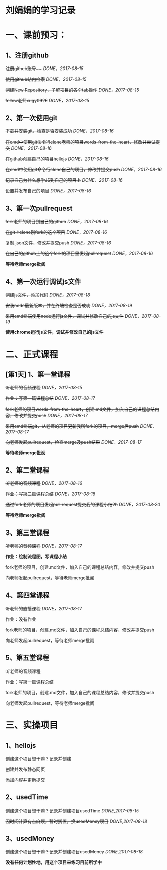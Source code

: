 # 刘娟娟的学习记录

# 一、课前预习：

## 1、注册github

~~注册github账号~~~~ _DONE，2017-08-15_

~~使用github站内检索~~ _DONE，2017-08-15_

~~创建New Repository，了解项目的各个tab操作~~ _DONE，2017-08-15_

~~follow老师xugy0926~~ _DONE，2017-08-15_

## 2、第一次使用git

~~下载并安装git，检查是否安装成功~~ _DONE，2017-08-16_

~~在cmd中使用git命令行clone老师的项目words-from-the-heart，修改并尝试提交~~ _DONE，2017-08-16_

~~在github创建自己的项目hellojs~~ _DONE，2017-08-16_

~~在cmd中使用git命令行clone自己的项目，修改并提交push~~ _DONE，2017-08-16_

~~记录自己为什么想学JS到自己的项目上~~ _DONE，2017-08-16_

~~设置并发布自己的项目~~ _DONE，2017-08-16_

## 3、第一次pullrequest

~~fork老师的项目到自己的github~~ _DONE，2017-08-16_

~~在git上clone刚fork的这个项目~~ _DONE，2017-08-16_

~~复制.json文件，修改并提交push~~ _DONE，2017-08-16_

~~在自己的github上的这个fork的项目里发起pullrequest~~ _DONE，2017-08-16_

**等待老师merge批阅**

## 4、第一次运行调试js文件

~~创建js文件，添加代码~~ _DONE，2017-08-18_

~~安装node最新版本，并在终端检查是否成功~~ _DONE，2017-08-19_

~~采用cmd终端使用node运行js文件，调试并修改自己的js文件~~ _DONE，2017-08-19_

**使用chrome运行js文件，调试并修改自己的js文件**

# 二、正式课程

## [第1天] 1、第一堂课程

~~听老师的音频课程~~ _DONE，2017-08-15_

~~作业：写第一篇课程总结~~ _DONE，2017-08-17_

~~fork老师的项目words-from-the-heart，创建.md文件，加入自己的课程总结内容，修改并提交push~~ _DONE，2017-08-17_

~~采用cmd终端git，从老师的项目更新我所fork的项目，merge后push~~ _DONE，2017-08-17_

~~向老师发起pullrequest，检查merge及push结果~~ _DONE，2017-08-17_

**等待老师merge批阅**

## 2、第二堂课程

~~听老师的音频课程~~ _DONE，2017-08-16_

~~作业：写第二篇课程总结~~ _DONE，2017-08-18_

~~通过fork老师的项目发起pull request提交我的课程小结2h~~ _DONE，2017-08-20_

**等待老师merge批阅**

## 3、第三堂课程

~~听老师的音频课程~~ _DONE，2017-08-17_

**作业：绘制流程图，写课程小结**

fork老师的项目，创建.md文件，加入自己的课程总结内容，修改并提交push

向老师发起pullrequest，等待老师merge批阅

## 4、第四堂课程

~~听老师的直播课程~~ _DONE，2017-08-17_

作业：没有作业

fork老师的项目，创建.md文件，加入自己的课程总结内容，修改并提交push

向老师发起pullrequest，等待老师merge批阅

## 5、第五堂课程

听老师的音频课程

作业：写第一篇课程总结

fork老师的项目，创建.md文件，加入自己的课程总结内容，修改并提交push

向老师发起pullrequest，等待老师merge批阅

# 三、实操项目

## 1、hellojs

创建这个项目想干嘛？记录并创建

创建并发布静态网页

添加内容并更新提交

## 2、usedTime

~~创建这个项目想干嘛？记录并创建项目usedTime~~ _DONE,2017-08-15_

~~因时间计算有点麻烦，暂时搁置，换usedMoney项目~~ _DONE,2017-08-18_

## 3、usedMoney

~~创建这个项目想干嘛？记录并创建项目usedMoney~~ _DONE,2017-08-18_

**没有任何计划性地，用这个项目来练习目前所学中**
